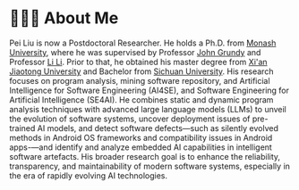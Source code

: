 # 👨🏻‍💻 About Me

Pei Liu is now a Postdoctoral Researcher. He holds a Ph.D. from [Monash University](https://www.monash.edu), where he was supervised by Professor [John Grundy](https://sites.google.com/site/johncgrundy/) and Professor [Li Li](https://lilicoding.github.io/). Prior to that, he obtained his master degree from [Xi'an Jiaotong University](http://en.xjtu.edu.cn/) and Bachelor from [Sichuan University](https://en.scu.edu.cn/).
His research focuses on program analysis, mining software repository, and Artificial Intelligence for Software Engineering (AI4SE), and Software Engineering for Artificial Intelligence (SE4AI). He combines static and dynamic program analysis techniques with advanced large language models (LLMs) to unveil the evolution of software systems, uncover deployment issues of pre-trained AI models, and detect software defects—such as silently evolved methods in Android OS frameworks and compatibility issues in Android apps-—and identify and analyze embedded AI capabilities in intelligent software artefacts. 
His broader research goal is to enhance the reliability, transparency, and maintainability of modern software systems, especially in the era of rapidly evolving AI technologies.

